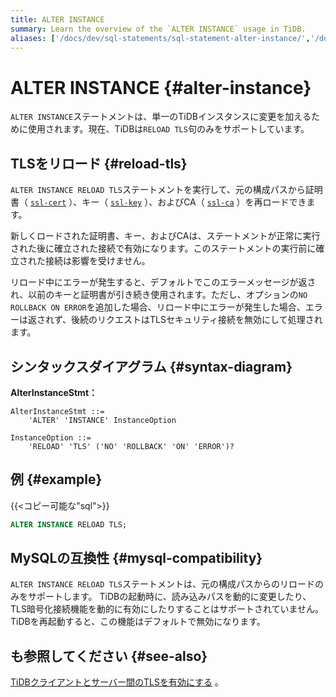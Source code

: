 ```yaml
---
title: ALTER INSTANCE
summary: Learn the overview of the `ALTER INSTANCE` usage in TiDB.
aliases: ['/docs/dev/sql-statements/sql-statement-alter-instance/','/docs/dev/reference/sql/statements/alter-instance/']
---
```


# ALTER INSTANCE {#alter-instance}

`ALTER INSTANCE`ステートメントは、単一のTiDBインスタンスに変更を加えるために使用されます。現在、TiDBは`RELOAD TLS`句のみをサポートしています。

## TLSをリロード {#reload-tls}

`ALTER INSTANCE RELOAD TLS`ステートメントを実行して、元の構成パスから証明書（ [`ssl-cert`](/tidb-configuration-file.md#ssl-cert) ）、キー（ [`ssl-key`](/tidb-configuration-file.md#ssl-key) ）、およびCA（ [`ssl-ca`](/tidb-configuration-file.md#ssl-ca) ）を再ロードできます。

新しくロードされた証明書、キー、およびCAは、ステートメントが正常に実行された後に確立された接続で有効になります。このステートメントの実行前に確立された接続は影響を受けません。

リロード中にエラーが発生すると、デフォルトでこのエラーメッセージが返され、以前のキーと証明書が引き続き使用されます。ただし、オプションの`NO ROLLBACK ON ERROR`を追加した場合、リロード中にエラーが発生した場合、エラーは返されず、後続のリクエストはTLSセキュリティ接続を無効にして処理されます。

## シンタックスダイアグラム {#syntax-diagram}

<strong>AlterInstanceStmt：</strong>

```ebnf+diagram
AlterInstanceStmt ::=
    'ALTER' 'INSTANCE' InstanceOption

InstanceOption ::=
    'RELOAD' 'TLS' ('NO' 'ROLLBACK' 'ON' 'ERROR')?
```

## 例 {#example}

{{&lt;コピー可能な&quot;sql&quot;&gt;}}

```sql
ALTER INSTANCE RELOAD TLS;
```

## MySQLの互換性 {#mysql-compatibility}

`ALTER INSTANCE RELOAD TLS`ステートメントは、元の構成パスからのリロードのみをサポートします。 TiDBの起動時に、読み込みパスを動的に変更したり、TLS暗号化接続機能を動的に有効にしたりすることはサポートされていません。 TiDBを再起動すると、この機能はデフォルトで無効になります。

## も参照してください {#see-also}

[TiDBクライアントとサーバー間のTLSを有効にする](/enable-tls-between-clients-and-servers.md) 。
